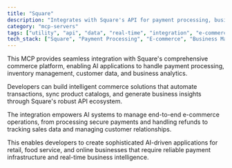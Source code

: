 ```yaml
---
title: "Square"
description: "Integrates with Square's API for payment processing, business management, and e-commerce operations in AI applications."
category: "mcp-servers"
tags: ["utility", "api", "data", "real-time", "integration", "e-commerce", "payment processing", "business analytics"]
tech_stack: ["Square", "Payment Processing", "E-commerce", "Business Management", "REST APIs", "Inventory Management", "Customer Data"]
---
```


This MCP provides seamless integration with Square's comprehensive commerce platform, enabling AI applications to handle payment processing, inventory management, customer data, and business analytics.

Developers can build intelligent commerce solutions that automate transactions, sync product catalogs, and generate business insights through Square's robust API ecosystem.

The integration empowers AI systems to manage end-to-end e-commerce operations, from processing secure payments and handling refunds to tracking sales data and managing customer relationships. 

This enables developers to create sophisticated AI-driven applications for retail, food service, and online businesses that require reliable payment infrastructure and real-time business intelligence.